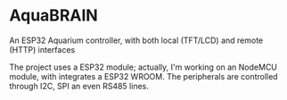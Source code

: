 # AquaBRAIN
An ESP32 Aquarium controller, with both local (TFT/LCD) and remote (HTTP) interfaces

The project uses a ESP32 module; actually, I'm working on an NodeMCU module, with integrates a ESP32 WROOM.
The peripherals are controlled through I2C, SPI an even RS485 lines.
